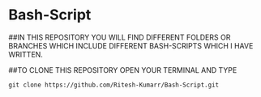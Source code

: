 # Bash-Script

##IN THIS REPOSITORY YOU WILL FIND DIFFERENT FOLDERS OR BRANCHES WHICH INCLUDE DIFFERENT BASH-SCRIPTS WHICH I HAVE WRITTEN.

##TO CLONE THIS REPOSITORY OPEN YOUR TERMINAL AND TYPE
  
    git clone https://github.com/Ritesh-Kumarr/Bash-Script.git
